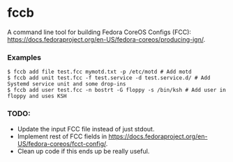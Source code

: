 # fccb

A command line tool for building Fedora CoreOS Configs (FCC): <https://docs.fedoraproject.org/en-US/fedora-coreos/producing-ign/>.

### Examples

```shell
$ fccb add file test.fcc mymotd.txt -p /etc/motd # Add motd 
$ fccb add unit test.fcc -f test.service -d test.service.d/ # Add Systemd service unit and some drop-ins
$ fccb add user test.fcc -n bostrt -G floppy -s /bin/ksh # Add user in floppy and uses KSH 
```

### TODO:

- Update the input FCC file instead of just stdout.
- Implement rest of FCC fields in <https://docs.fedoraproject.org/en-US/fedora-coreos/fcct-config/>.
- Clean up code if this ends up be really useful.
